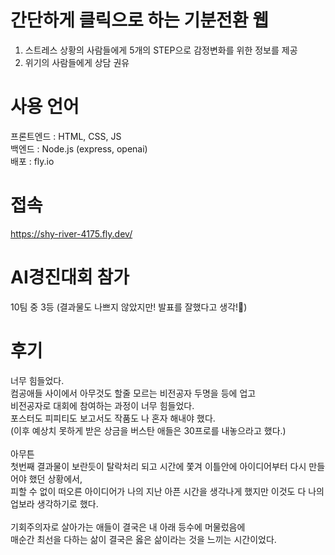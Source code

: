 # 간단하게 클릭으로 하는 기분전환 웹

1. 스트레스 상황의 사람들에게 5개의 STEP으로 감정변화를 위한 정보를 제공 <br/>
2. 위기의 사람들에게 상담 권유<br/>


# 사용 언어

프론트엔드 : HTML, CSS, JS<br/>
백엔드 : Node.js (express, openai)<br/>
배포 : fly.io<br/>


# 접속

https://shy-river-4175.fly.dev/


# AI경진대회 참가

10팀 중 3등 (결과물도 나쁘지 않았지만! 발표를 잘했다고 생각!🤔)


# 후기

너무 힘들었다.<br/>
컴공애들 사이에서 아무것도 할줄 모르는 비전공자 두명을 등에 업고<br/>
비전공자로 대회에 참여하는 과정이 너무 힘들었다.<br/>
포스터도 피피티도 보고서도 작품도 나 혼자 해내야 했다.<br/>
(이후 예상치 못하게 받은 상금을 버스탄 애들은 30프로를 내놓으라고 했다.)<br/>
<br/>
아무튼<br/>
첫번째 결과물이 보란듯이 탈락처리 되고 시간에 쫓겨 이틀안에 아이디어부터 다시 만들어야 했던 상황에서,<br/>
피할 수 없이 떠오른 아이디어가 나의 지난 아픈 시간을 생각나게 했지만 이것도 다 나의 업보라 생각하기로 했다.<br/>
<br/>
기회주의자로 살아가는 애들이 결국은 내 아래 등수에 머물렀음에<br/>
매순간 최선을 다하는 삶이 결국은 옳은 삶이라는 것을 느끼는 시간이었다.<br/>
